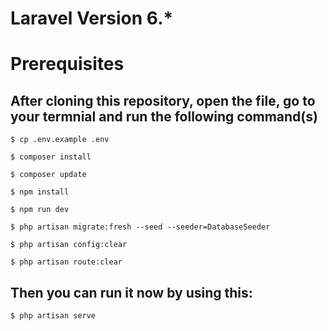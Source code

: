 # Laravel Version 6.\*

# Prerequisites

## After cloning this repository, open the file, go to your termnial and run the following command(s)

    $ cp .env.example .env

    $ composer install

    $ composer update

    $ npm install

    $ npm run dev

    $ php artisan migrate:fresh --seed --seeder=DatabaseSeeder

    $ php artisan config:clear

    $ php artisan route:clear

## Then you can run it now by using this:

    $ php artisan serve

